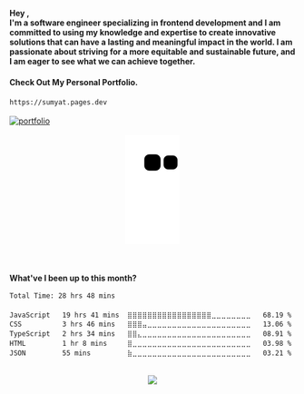 **Hey ,** <br />
**I'm a software engineer specializing in frontend development and I am committed to using my knowledge and expertise to create innovative solutions that can have a lasting and meaningful impact in the world. I am passionate about striving for a more equitable and sustainable future, and I am eager to see what we can achieve together.**

#### Check Out My Personal Portfolio.
````bash
https://sumyat.pages.dev
````

<a href='https://sumyat.pages.dev/'>
    <img src='https://user-images.githubusercontent.com/108873224/211860821-15c31441-8db7-4fb7-8537-28a0c11e9408.png' alt='portfolio' align='center' />
</a>

<!-- #### GitHub Repository For Portfolio - https://github.com/sumyat-aung/su-myat-aung-portfolio -->
<br />
<br />

<!-- <div align="center">
  <img src="https://github-readme-streak-stats.herokuapp.com/?user=sumyat-aung&theme=dark&hide_border=true" height="150" alt="languages graph"  />
</div> -->

<div align="center">
   <img src='https://github.com/sumyat-aung/sumyat-aung/blob/output/github-contribution-grid-snake.svg' />    
</div>

<br />
<br />

**What've I been up to this month?**

<!--START_SECTION:waka-->

```txt
Total Time: 28 hrs 48 mins

JavaScript   19 hrs 41 mins  ⣿⣿⣿⣿⣿⣿⣿⣿⣿⣿⣿⣿⣿⣿⣿⣿⣿⣀⣀⣀⣀⣀⣀⣀⣀   68.19 %
CSS          3 hrs 46 mins   ⣿⣿⣿⣤⣀⣀⣀⣀⣀⣀⣀⣀⣀⣀⣀⣀⣀⣀⣀⣀⣀⣀⣀⣀⣀   13.06 %
TypeScript   2 hrs 34 mins   ⣿⣿⣄⣀⣀⣀⣀⣀⣀⣀⣀⣀⣀⣀⣀⣀⣀⣀⣀⣀⣀⣀⣀⣀⣀   08.91 %
HTML         1 hr 8 mins     ⣿⣀⣀⣀⣀⣀⣀⣀⣀⣀⣀⣀⣀⣀⣀⣀⣀⣀⣀⣀⣀⣀⣀⣀⣀   03.98 %
JSON         55 mins         ⣷⣀⣀⣀⣀⣀⣀⣀⣀⣀⣀⣀⣀⣀⣀⣀⣀⣀⣀⣀⣀⣀⣀⣀⣀   03.21 %
```

<!--END_SECTION:waka-->

<br />


<div align="center">
  <img src="https://profile-counter.glitch.me/sumyat-aung/count.svg?"  />
</div>

